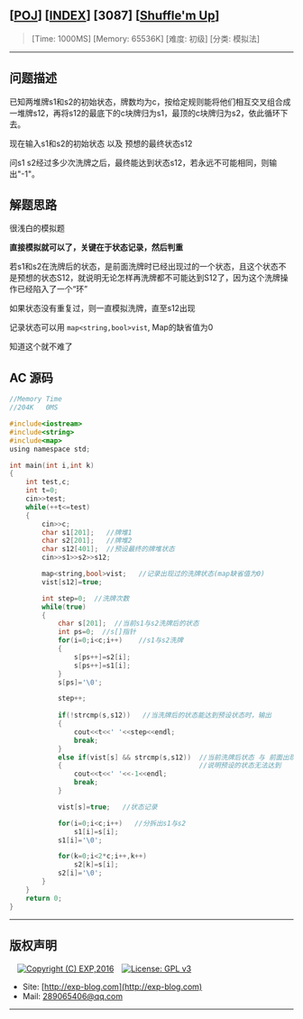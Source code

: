 ## [[POJ](http://poj.org/)] [[INDEX](https://github.com/lyy289065406/POJ-Solving-Reports)] [3087] [[Shuffle'm Up](http://poj.org/problem?id=3087)]

> [Time: 1000MS] [Memory: 65536K] [难度: 初级] [分类: 模拟法]

------

## 问题描述

已知两堆牌s1和s2的初始状态，牌数均为c，按给定规则能将他们相互交叉组合成一堆牌s12，再将s12的最底下的c块牌归为s1，最顶的c块牌归为s2，依此循环下去。

现在输入s1和s2的初始状态 以及 预想的最终状态s12

问s1 s2经过多少次洗牌之后，最终能达到状态s12，若永远不可能相同，则输出"-1"。


## 解题思路

很浅白的模拟题

**直接模拟就可以了，关键在于状态记录，然后判重**

若s1和s2在洗牌后的状态，是前面洗牌时已经出现过的一个状态，且这个状态不是预想的状态S12，就说明无论怎样再洗牌都不可能达到S12了，因为这个洗牌操作已经陷入了一个“环”

如果状态没有重复过，则一直模拟洗牌，直至s12出现

记录状态可以用 `map<string,bool>vist`, Map的缺省值为0

知道这个就不难了


## AC 源码


```c
//Memory Time 
//204K   0MS 

#include<iostream>
#include<string>
#include<map>
using namespace std;

int main(int i,int k)
{
	int test,c;
	int t=0;
	cin>>test;
	while(++t<=test)
	{
		cin>>c;
		char s1[201];   //牌堆1
		char s2[201];   //牌堆2
		char s12[401];  //预设最终的牌堆状态
		cin>>s1>>s2>>s12;

		map<string,bool>vist;   //记录出现过的洗牌状态(map缺省值为0)
		vist[s12]=true;

		int step=0;  //洗牌次数
		while(true)
		{
			char s[201];  //当前s1与s2洗牌后的状态
			int ps=0;  //s[]指针
			for(i=0;i<c;i++)    //s1与s2洗牌
			{
				s[ps++]=s2[i];
				s[ps++]=s1[i];
			}
			s[ps]='\0';

			step++;
			
			if(!strcmp(s,s12))   //当洗牌后的状态能达到预设状态时，输出
			{
				cout<<t<<' '<<step<<endl;
				break;
			}
			else if(vist[s] && strcmp(s,s12))  //当前洗牌后状态 与 前面出现过的状态重复了，但该状态不是预设状态
			{                                  //说明预设的状态无法达到
				cout<<t<<' '<<-1<<endl;
				break;
			}

			vist[s]=true;   //状态记录

			for(i=0;i<c;i++)   //分拆出s1与s2
				s1[i]=s[i];
			s1[i]='\0';

			for(k=0;i<2*c;i++,k++)
				s2[k]=s[i];
			s2[i]='\0';
		}
	}
	return 0;
}
```

------

## 版权声明

　[![Copyright (C) EXP,2016](https://img.shields.io/badge/Copyright%20(C)-EXP%202016-blue.svg)](http://exp-blog.com)　[![License: GPL v3](https://img.shields.io/badge/License-GPL%20v3-blue.svg)](https://www.gnu.org/licenses/gpl-3.0)
  

- Site: [http://exp-blog.com](http://exp-blog.com) 
- Mail: <a href="mailto:289065406@qq.com?subject=[EXP's Github]%20Your%20Question%20（请写下您的疑问）&amp;body=What%20can%20I%20help%20you?%20（需要我提供什么帮助吗？）">289065406@qq.com</a>


------
